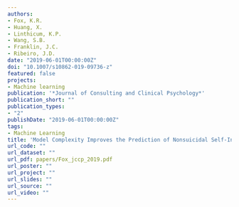 ```yaml
---
authors:
- Fox, K.R.
- Huang, X.
- Linthicum, K.P.
- Wang, S.B.
- Franklin, J.C.
- Ribeiro, J.D.
date: "2019-06-01T00:00:00Z"
doi: "10.1007/s10862-019-09736-z"
featured: false
projects: 
- Machine learning
publication: '*Journal of Consulting and Clinical Psychology*'
publication_short: ""
publication_types:
- "2"
publishDate: "2019-06-01T00:00:00Z"
tags:
- Machine Learning
title: 'Model Complexity Improves the Prediction of Nonsuicidal Self-Injury'
url_code: ""
url_dataset: ""
url_pdf: papers/Fox_jccp_2019.pdf
url_poster: ""
url_project: ""
url_slides: ""
url_source: ""
url_video: ""
---
```



